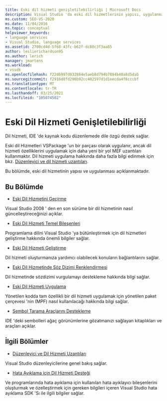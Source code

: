 ```yaml
---
title: Eski dil hizmeti genişletilebilirliği | Microsoft Docs
description: Visual Studio 'da eski dil hizmetlerinin yapısı, uygulanması ve genişletilebilirliği hakkında bilgi edinin.
ms.custom: SEO-VS-2020
ms.date: 11/04/2016
ms.topic: conceptual
helpviewer_keywords:
- language services
- Visual Studio, language services
ms.assetid: 2700cd4d-5f68-43fc-b62f-dc80c3f3aa85
author: leslierichardson95
ms.author: lerich
manager: jmartens
ms.workload:
- vssdk
ms.openlocfilehash: f22d6997d932884e5aeb8d794b7884b40a8d5dab
ms.sourcegitcommit: f2916d8fd296b92cc402597d1d1eecda4f6cccbf
ms.translationtype: MT
ms.contentlocale: tr-TR
ms.lasthandoff: 03/25/2021
ms.locfileid: "105074502"
---
```

# <a name="legacy-language-service-extensibility"></a>Eski Dil Hizmeti Genişletilebilirliği
Dil hizmeti, IDE 'de kaynak kodu düzenlemede dile özgü destek sağlar.

 Eski dil Hizmetleri VSPackage 'un bir parçası olarak uygulanır, ancak dil hizmeti özelliklerini uygulamak için daha yeni bir yol MEF uzantıları kullanmaktır. Dil hizmeti uygulama hakkında daha fazla bilgi edinmek için bkz. [Düzenleyici ve dil hizmeti uzantıları](../../extensibility/editor-and-language-service-extensions.md).

 Bu bölümde, eski dil hizmetinin yapısı ve uygulanması açıklanmaktadır.

## <a name="in-this-section"></a>Bu Bölümde
- [Eski Dil Hizmetini Geçirme](../../extensibility/internals/migrating-a-legacy-language-service.md)

 Visual Studio 2008 ' den en son sürüme bir dil hizmetinin nasıl güncelleştireceğinizi açıklar.

- [Eski Dil Hizmeti Temel Bileşenleri](../../extensibility/internals/legacy-language-service-essentials.md)

 Programlama dilini Visual Studio 'ya bütünleştirmek için dil hizmetleri geliştirme hakkında önemli bilgiler sağlar.

- [Eski Dil Hizmeti Geliştirme](../../extensibility/internals/developing-a-legacy-language-service.md)

 Dil hizmeti oluşturmanıza yardımcı olabilecek konuların bağlantılarını sağlar.

- [Eski Dil Hizmetinde Söz Dizimi Renklendirmesi](../../extensibility/internals/syntax-coloring-in-a-legacy-language-service.md)

 Dil hizmetinde sözdizimi vurgulamayı destekleme hakkında bilgi sağlar.

- [Eski Dil Hizmeti Uygulama](../../extensibility/internals/implementing-a-legacy-language-service1.md)

 Yönetilen kodda tam özellikli bir dil hizmeti uygulamak için yönetilen paket çerçevesi 'nin (MPF) nasıl kullanılacağı hakkında bilgi sağlar.

- [Sembol Tarama Araçlarını Destekleme](../../extensibility/internals/supporting-symbol-browsing-tools.md)

 IDE 'deki sembolleri ağaç görünümlerine gözatmanızı sağlayan kitaplıkları ve araçları açıklar.

## <a name="related-sections"></a>İlgili Bölümler
- [Düzenleyici ve Dil Hizmeti Uzantıları](../../extensibility/editor-and-language-service-extensions.md)

 Visual Studio düzenleyicilerine genel bakış sağlar.

- [Hata Ayıklama için Dil Hizmeti Desteği](../../extensibility/internals/language-service-support-for-debugging.md)

 Ve programlarında hata ayıklama için kullanılan hata ayıklayıcı bileşenlerini oluşturmak ve özelleştirmek için gereken bilgileri içeren Visual Studio hata ayıklama SDK 'Sı ile ilgili bilgiler sağlar.

